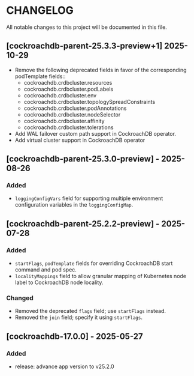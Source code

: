 # CHANGELOG

All notable changes to this project will be documented in this file.

## [cockroachdb-parent-25.3.3-preview+1] 2025-10-29
- Remove the following deprecated fields in favor of the corresponding podTemplate fields::
    - cockroachdb.crdbcluster.resources
    - cockroachdb.crdbcluster.podLabels
    - cockroachdb.crdbcluster.env
    - cockroachdb.crdbcluster.topologySpreadConstraints
    - cockroachdb.crdbcluster.podAnnotations
    - cockroachdb.crdbcluster.nodeSelector
    - cockroachdb.crdbcluster.affinity
    - cockroachdb.crdbcluster.tolerations
- Add WAL failover custom path support in CockroachDB operator.
- Add virtual cluster support in CockroachDB operator

## [cockroachdb-parent-25.3.0-preview] - 2025-08-26
### Added
- `loggingConfigVars` field for supporting multiple environment configuration variables in the `loggingConfigMap`.

## [cockroachdb-parent-25.2.2-preview] - 2025-07-28
### Added
- `startFlags`, `podTemplate` fields for overriding CockroachDB start command and pod spec. 
- `localityMappings` field to allow granular mapping of Kubernetes node label to CockroachDB node locality.

### Changed
- Removed the deprecated `flags` field; use `startFlags` instead.
- Removed the `join` field; specify it using `startFlags`.

## [cockroachdb-17.0.0] - 2025-05-27
### Added
- release: advance app version to v25.2.0

